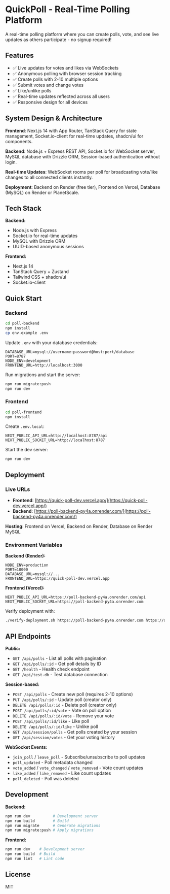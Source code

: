 # QuickPoll - Real-Time Polling Platform

A real-time polling platform where you can create polls, vote, and see live updates as others participate - no signup required!

## Features

- ✅ Live updates for votes and likes via WebSockets
- ✅ Anonymous polling with browser session tracking
- ✅ Create polls with 2-10 multiple options
- ✅ Submit votes and change votes
- ✅ Like/unlike polls
- ✅ Real-time updates reflected across all users
- ✅ Responsive design for all devices

## System Design & Architecture

**Frontend**: Next.js 14 with App Router, TanStack Query for state management, Socket.io-client for real-time updates, shadcn/ui for components.

**Backend**: Node.js + Express REST API, Socket.io for WebSocket server, MySQL database with Drizzle ORM, Session-based authentication without login.

**Real-time Updates**: WebSocket rooms per poll for broadcasting vote/like changes to all connected clients instantly.

**Deployment**: Backend on Render (free tier), Frontend on Vercel, Database (MySQL) on Render or PlanetScale.

## Tech Stack

**Backend:**
- Node.js with Express
- Socket.io for real-time updates
- MySQL with Drizzle ORM
- UUID-based anonymous sessions

**Frontend:**
- Next.js 14
- TanStack Query + Zustand
- Tailwind CSS + shadcn/ui
- Socket.io-client

## Quick Start

### Backend

```bash
cd poll-backend
npm install
cp env.example .env
```

Update `.env` with your database credentials:

```env
DATABASE_URL=mysql://username:password@host:port/database
PORT=8787
NODE_ENV=development
FRONTEND_URL=http://localhost:3000
```

Run migrations and start the server:

```bash
npm run migrate:push
npm run dev
```

### Frontend

```bash
cd poll-frontend
npm install
```

Create `.env.local`:

```env
NEXT_PUBLIC_API_URL=http://localhost:8787/api
NEXT_PUBLIC_SOCKET_URL=http://localhost:8787
```

Start the dev server:

```bash
npm run dev
```

## Deployment

### Live URLs

- **Frontend**: [https://quick-poll-dev.vercel.app/](https://quick-poll-dev.vercel.app/)
- **Backend**: [https://poll-backend-py4a.onrender.com/](https://poll-backend-py4a.onrender.com/)

**Hosting**: Frontend on Vercel, Backend on Render, Database on Render MySQL

### Environment Variables

**Backend (Render):**
```env
NODE_ENV=production
PORT=10000
DATABASE_URL=mysql://...
FRONTEND_URL=https://quick-poll-dev.vercel.app
```

**Frontend (Vercel):**
```env
NEXT_PUBLIC_API_URL=https://poll-backend-py4a.onrender.com/api
NEXT_PUBLIC_SOCKET_URL=https://poll-backend-py4a.onrender.com
```

Verify deployment with:
```bash
./verify-deployment.sh https://poll-backend-py4a.onrender.com https://quick-poll-dev.vercel.app
```

## API Endpoints

**Public:**
- `GET /api/polls` - List all polls with pagination
- `GET /api/polls/:id` - Get poll details by ID
- `GET /health` - Health check endpoint
- `GET /api/test-db` - Test database connection

**Session-based:**
- `POST /api/polls` - Create new poll (requires 2-10 options)
- `PUT /api/polls/:id` - Update poll (creator only)
- `DELETE /api/polls/:id` - Delete poll (creator only)
- `POST /api/polls/:id/vote` - Vote on poll option
- `DELETE /api/polls/:id/vote` - Remove your vote
- `POST /api/polls/:id/like` - Like poll
- `DELETE /api/polls/:id/like` - Unlike poll
- `GET /api/session/polls` - Get polls created by your session
- `GET /api/session/votes` - Get your voting history

**WebSocket Events:**
- `join_poll` / `leave_poll` - Subscribe/unsubscribe to poll updates
- `poll_updated` - Poll metadata changed
- `vote_added` / `vote_changed` / `vote_removed` - Vote count updates
- `like_added` / `like_removed` - Like count updates
- `poll_deleted` - Poll was deleted

## Development

**Backend:**
```bash
npm run dev          # Development server
npm run build        # Build
npm run migrate      # Generate migrations
npm run migrate:push # Apply migrations
```

**Frontend:**
```bash
npm run dev    # Development server
npm run build  # Build
npm run lint   # Lint code
```

## License

MIT
